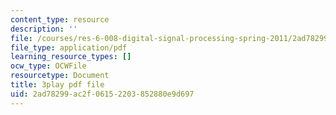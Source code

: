 ```yaml
---
content_type: resource
description: ''
file: /courses/res-6-008-digital-signal-processing-spring-2011/2ad78299ac2f06152203852880e9d697_SMnPZzlgtXU.pdf
file_type: application/pdf
learning_resource_types: []
ocw_type: OCWFile
resourcetype: Document
title: 3play pdf file
uid: 2ad78299-ac2f-0615-2203-852880e9d697
---
```

